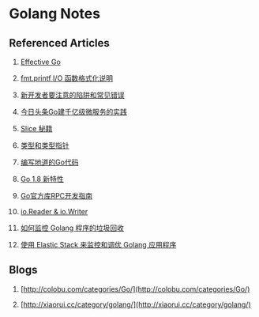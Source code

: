 Golang Notes
============

## Referenced Articles

1. [Effective Go](https://go-zh.org/doc/effective_go.html)

2. [fmt.printf I/O 函数格式化说明](http://www.jianshu.com/p/9637c18d5f01)

3. [新开发者要注意的陷阱和常见错误](http://colobu.com/2015/09/07/gotchas-and-common-mistakes-in-go-golang/)

4. [今日头条Go建千亿级微服务的实践](http://36kr.com/p/5073181.html)

5. [Slice 秘籍](http://colobu.com/2017/03/22/Slice-Tricks/)

6. [类型和类型指针](http://colobu.com/2017/01/05/-T-or-T-it-s-a-question/)

7. [编写地道的Go代码](http://colobu.com/2017/02/07/write-idiomatic-golang-codes/)

8. [Go 1.8 新特性](http://colobu.com/2016/11/05/golang-18-whats-coming/)

9. [Go官方库RPC开发指南](http://colobu.com/2016/09/18/go-net-rpc-guide/)

10. [io.Reader & io.Writer](http://colobu.com/2016/08/29/go-io-Reader-and-io-Writer/)

11. [如何监控 Golang 程序的垃圾回收](http://holys.im/2016/07/01/monitor-golang-gc/)

12. [使用 Elastic Stack 来监控和调优 Golang 应用程序](https://my.oschina.net/u/569210/blog/852351)


## Blogs

1. [http://colobu.com/categories/Go/](http://colobu.com/categories/Go/)

2. [http://xiaorui.cc/category/golang/](http://xiaorui.cc/category/golang/)
